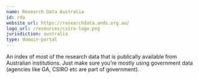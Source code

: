 ```yaml
---
name: Research Data Australia
id: rda
website_url: https://researchdata.ands.org.au/
logo_url: /resources/csiro-logo.png
jurisdiction: australia
type: domain-portal
---
```


An index of most of the research data that is publically available from Australian institutions. Just make sure you’re mostly using government data (agencies like GA, CSIRO etc are part of government).